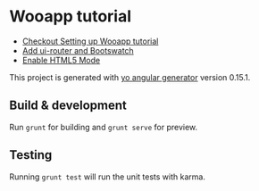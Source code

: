 # Wooapp tutorial

* [Checkout Setting up Wooapp tutorial](http://timskaggs.com/setup-yeoman-and-angular/)
* [Add ui-router and Bootswatch](http://timskaggs.com/angular-ui-router-bootstrap-bootswatch-html5-mode/)
* [Enable HTML5 Mode](http://timskaggs.com/enable-html5-mode-for-angular/)

This project is generated with [yo angular generator](https://github.com/yeoman/generator-angular)
version 0.15.1.

## Build & development

Run `grunt` for building and `grunt serve` for preview.

## Testing

Running `grunt test` will run the unit tests with karma.